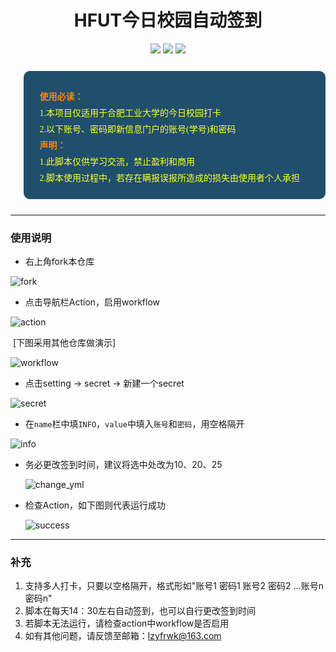 <div align="center">
<h1 align="center">HFUT今日校园自动签到</h1>
<img src="https://img.shields.io/github/issues/choya-lee/hfutDailyCP?color=green">
<img src="https://img.shields.io/github/stars/choya-lee/hfutDailyCP?color=yellow">
<img src="https://img.shields.io/github/forks/choya-lee/hfutDailyCP?color=orange">
</div>
<blockquote data-tool="科技兽" style="border-top: none;border-right: none;border-bottom: none;font-size: 0.9em;background: url(https://figurebed-iseex.oss-cn-hangzhou.aliyuncs.com/img/20210519013028.png) 10px 10px / 40px no-repeat rgb(31,79,107);overflow: auto;color: inherit;border-left: 0px;padding: 1.2em 2em;margin-bottom: 2em;margin-top: 2em;text-align: center;border-radius: 10px;"><p style="font-family: Optima-Regular, Optima, PingFangSC-light, PingFangTC-light, &quot;PingFang SC&quot;, Cambria, Cochin, Georgia, Times, &quot;Times New Roman&quot;, serif;text-align: justify;line-height: 26px;margin-top: 1em;margin-bottom: 0.3em;font-size: 14px;color: rgb(255, 255, 38);"><strong style="color: #fc8705;">使用必读：</strong><br>1.本项目仅适用于合肥工业大学的今日校园打卡<br>2.以下账号、密码即新信息门户的账号(学号)和密码<br><strong style="color: #fc8705;">声明：</strong><br>1.此脚本仅供学习交流，禁止盈利和商用<br>2.脚本使用过程中，若存在瞒报误报所造成的损失由使用者个人承担<br></p></blockquote>


---

### 使用说明


- 右上角fork本仓库

![fork](https://github.com/choya-lee/hfutDailyCP/raw/master/img/fork.png)

- 
  点击导航栏Action，启用workflow


![action](https://github.com/choya-lee/hfutDailyCP/raw/master/img/action.png)

​	[下图采用其他仓库做演示]

![workflow](https://github.com/choya-lee/hfutDailyCP/raw/master/img/workflow.png)



- 点击setting -> secret -> 新建一个secret

![secret](https://github.com/choya-lee/hfutDailyCP/raw/master/img/secret.png)

- 在`name`栏中填`INFO`，`value`中填入`账号`和`密码`，用空格隔开


![info](https://github.com/choya-lee/hfutDailyCP/raw/master/img/info.png)

- 务必更改签到时间，建议将选中处改为10、20、25

  ![change_yml](https://github.com/choya-lee/hfutDailyCP/raw/master/img/change_yml.png)

- 检查Action，如下图则代表运行成功

  ![success](https://github.com/choya-lee/hfutDailyCP/raw/master/img/success.png)


---

### 补充

1. 支持多人打卡，只要以空格隔开，格式形如"账号1 密码1 账号2 密码2 ...账号n 密码n"
2. 脚本在每天14：30左右自动签到，也可以自行更改签到时间
3. 若脚本无法运行，请检查action中workflow是否启用
4. 如有其他问题，请反馈至邮箱：lzyfrwk@163.com
